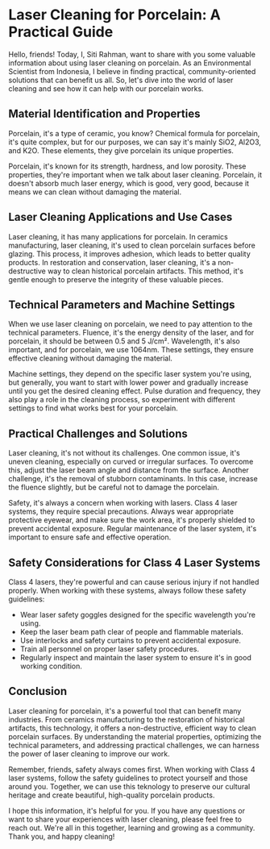 # Laser Cleaning for Porcelain: A Practical Guide

Hello, friends! Today, I, Siti Rahman, want to share with you some valuable information about using laser cleaning on porcelain. As an Environmental Scientist from Indonesia, I believe in finding practical, community-oriented solutions that can benefit us all. So, let's dive into the world of laser cleaning and see how it can help with our porcelain works.

## Material Identification and Properties

Porcelain, it's a type of ceramic, you know? Chemical formula for porcelain, it's quite complex, but for our purposes, we can say it's mainly SiO2, Al2O3, and K2O. These elements, they give porcelain its unique properties.

Porcelain, it's known for its strength, hardness, and low porosity. These properties, they're important when we talk about laser cleaning. Porcelain, it doesn't absorb much laser energy, which is good, very good, because it means we can clean without damaging the material.

## Laser Cleaning Applications and Use Cases

Laser cleaning, it has many applications for porcelain. In ceramics manufacturing, laser cleaning, it's used to clean porcelain surfaces before glazing. This process, it improves adhesion, which leads to better quality products. In restoration and conservation, laser cleaning, it's a non-destructive way to clean historical porcelain artifacts. This method, it's gentle enough to preserve the integrity of these valuable pieces.

## Technical Parameters and Machine Settings

When we use laser cleaning on porcelain, we need to pay attention to the technical parameters. Fluence, it's the energy density of the laser, and for porcelain, it should be between 0.5 and 5 J/cm². Wavelength, it's also important, and for porcelain, we use 1064nm. These settings, they ensure effective cleaning without damaging the material.

Machine settings, they depend on the specific laser system you're using, but generally, you want to start with lower power and gradually increase until you get the desired cleaning effect. Pulse duration and frequency, they also play a role in the cleaning process, so experiment with different settings to find what works best for your porcelain.

## Practical Challenges and Solutions

Laser cleaning, it's not without its challenges. One common issue, it's uneven cleaning, especially on curved or irregular surfaces. To overcome this, adjust the laser beam angle and distance from the surface. Another challenge, it's the removal of stubborn contaminants. In this case, increase the fluence slightly, but be careful not to damage the porcelain.

Safety, it's always a concern when working with lasers. Class 4 laser systems, they require special precautions. Always wear appropriate protective eyewear, and make sure the work area, it's properly shielded to prevent accidental exposure. Regular maintenance of the laser system, it's important to ensure safe and effective operation.

## Safety Considerations for Class 4 Laser Systems

Class 4 lasers, they're powerful and can cause serious injury if not handled properly. When working with these systems, always follow these safety guidelines:

- Wear laser safety goggles designed for the specific wavelength you're using.
- Keep the laser beam path clear of people and flammable materials.
- Use interlocks and safety curtains to prevent accidental exposure.
- Train all personnel on proper laser safety procedures.
- Regularly inspect and maintain the laser system to ensure it's in good working condition.

## Conclusion

Laser cleaning for porcelain, it's a powerful tool that can benefit many industries. From ceramics manufacturing to the restoration of historical artifacts, this technology, it offers a non-destructive, efficient way to clean porcelain surfaces. By understanding the material properties, optimizing the technical parameters, and addressing practical challenges, we can harness the power of laser cleaning to improve our work.

Remember, friends, safety always comes first. When working with Class 4 laser systems, follow the safety guidelines to protect yourself and those around you. Together, we can use this teknology to preserve our cultural heritage and create beautiful, high-quality porcelain products.

I hope this information, it's helpful for you. If you have any questions or want to share your experiences with laser cleaning, please feel free to reach out. We're all in this together, learning and growing as a community. Thank you, and happy cleaning!